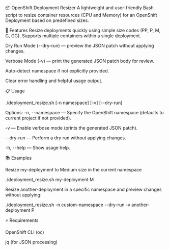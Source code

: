 📦 OpenShift Deployment Resizer
A lightweight and user-friendly Bash script to resize container resources (CPU and Memory) for an OpenShift Deployment based on predefined sizes.

🚀 Features
Resize deployments quickly using simple size codes (PP, P, M, G, GG). Supports multiple containers within a single deployment.

Dry Run Mode (--dry-run) — preview the JSON patch without applying changes.

Verbose Mode (-v) — print the generated JSON patch body for review.

Auto-detect namespace if not explicitly provided.

Clear error handling and helpful usage output.

📋 Usage

./deployment_resize.sh [-n namespace] [-v] [--dry-run] <deployment-name> <size>

Options:
-n, --namespace — Specify the OpenShift namespace (defaults to current project if not provided).

-v — Enable verbose mode (prints the generated JSON patch).

--dry-run — Perform a dry run without applying changes.

-h, --help — Show usage help.

📚 Examples

Resize my-deployment to Medium size in the current namespace

./deployment_resize.sh my-deployment M

Resize another-deployment in a specific namespace and preview changes without applying:

./deployment_resize.sh -n custom-namespace --dry-run -v another-deployment P

⚡ Requirements

OpenShift CLI (oc)

jq (for JSON processing)




